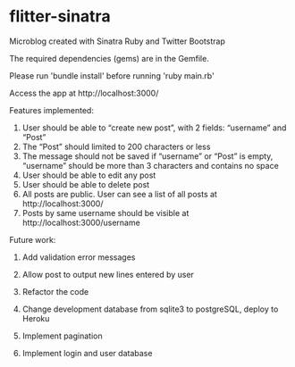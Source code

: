 flitter-sinatra
===============

Microblog created with Sinatra Ruby and Twitter Bootstrap

The required dependencies (gems) are in the Gemfile.

Please run 'bundle install' before running 'ruby main.rb'

Access the app at http://localhost:3000/

Features implemented:

1. User should be able to “create new post”, with 2 fields: “username” and “Post”
2. The “Post” should limited to 200 characters or less
3. The message should not be saved if “username” or “Post” is empty, “username” should be more than 3 characters and contains no space
4. User should be able to edit any post
5. User should be able to delete post
6. All posts are public. User can see a list of all posts at http://localhost:3000/
7. Posts by same username should be visible at http://localhost:3000/username


Future work:

1. Add validation error messages

2. Allow post to output new lines entered by user

3. Refactor the code

2. Change development database from sqlite3 to postgreSQL, deploy to Heroku

3. Implement pagination

4. Implement login and user database

